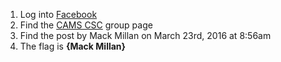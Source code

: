 1. Log into [Facebook](https://www.facebook.com/)
2. Find the [CAMS CSC](https://www.facebook.com/groups/1418538045055499/?fref=nf) group page
3. Find the post by Mack Millan on March 23rd, 2016 at 8:56am
4. The flag is **{Mack Millan}**
